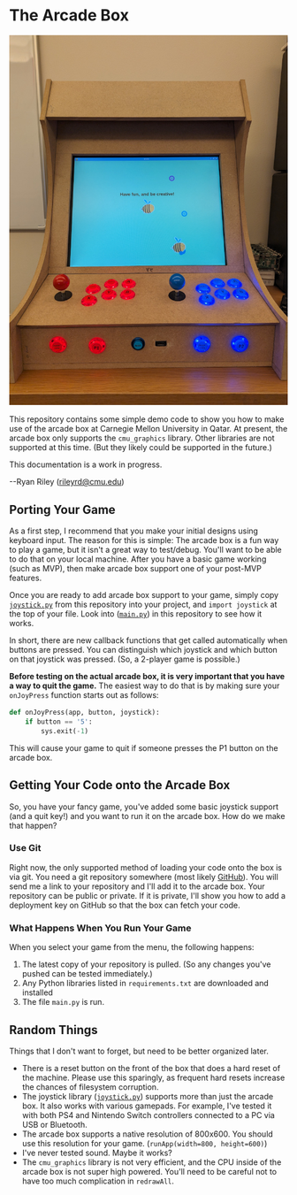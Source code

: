 # The Arcade Box

![Picture of the Arcade Box](docs/arcadebox.jpg)

This repository contains some simple demo code to show you how to make use of the arcade box at Carnegie Mellon University in Qatar.  At present, the arcade box only supports the `cmu_graphics` library.  Other libraries are not supported at this time.  (But they likely could be supported in the future.)

This documentation is a work in progress.

--Ryan Riley (rileyrd@cmu.edu)

## Porting Your Game

As a first step, I recommend that you make your initial designs using keyboard input.  The reason for this is simple:  The arcade box is a fun way to play a game, but it isn't a great way to test/debug.  You'll want to be able to do that on your local machine.  After you have a basic game working (such as MVP), then make arcade box support one of your post-MVP features.

Once you are ready to add arcade box support to your game, simply copy [`joystick.py`](https://github.com/CMU15-112/arcade-box-startercode/blob/main/joystick.py) from this repository into your project, and `import joystick` at the top of your file.  Look into ([`main.py`](https://github.com/CMU15-112/arcade-box-startercode/blob/main/main.py)) in this repository to see how it works.

In short, there are new callback functions that get called automatically when buttons are pressed.  You can distinguish which joystick and which button on that joystick was pressed.  (So, a 2-player game is possible.)

**Before testing on the actual arcade box, it is very important that you have a way to quit the game.**  The easiest way to do that is by making sure your `onJoyPress` function starts out as follows:

```python
def onJoyPress(app, button, joystick):
    if button == '5':
        sys.exit(-1)
```

This will cause your game to quit if someone presses the P1 button on the arcade box.

## Getting Your Code onto the Arcade Box

So, you have your fancy game, you've added some basic joystick support (and a quit key!) and you want to run it on the arcade box.  How do we make that happen?

### Use Git

Right now, the only supported method of loading your code onto the box is via git.  You need a git repository somewhere (most likely [GitHub](https://www.github.com/)).  You will send me a link to your repository and I'll add it to the arcade box.  Your repository can be public or private.  If it is private, I'll show you how to add a deployment key on GitHub so that the box can fetch your code.

### What Happens When You Run Your Game

When you select your game from the menu, the following happens:

1. The latest copy of your repository is pulled.  (So any changes you've pushed can be tested immediately.)
2. Any Python libraries listed in `requirements.txt` are downloaded and installed
3. The file `main.py` is run.

## Random Things

Things that I don't want to forget, but need to be better organized later.

- There is a reset button on the front of the box that does a hard reset of the machine.  Please use this sparingly, as frequent hard resets increase the chances of filesystem corruption.
- The joystick library ([`joystick.py`](https://github.com/CMU15-112/arcade-box-startercode/blob/main/joystick.py)) supports more than just the arcade box.  It also works with various gamepads.  For example, I've tested it with both PS4 and Nintendo Switch controllers connected to a PC via USB or Bluetooth.
- The arcade box supports a native resolution of 800x600.  You should use this resolution for your game.  (`runApp(width=800, height=600)`)
- I've never tested sound.  Maybe it works?
- The `cmu_graphics` library is not very efficient, and the CPU inside of the arcade box is not super high powered.  You'll need to be careful not to have too much complication in `redrawAll`.

